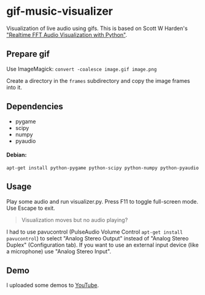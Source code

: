gif-music-visualizer
====================
Visualization of live audio using gifs. This is based on Scott W Harden's ["Realtime FFT Audio Visualization with Python"](http://www.swharden.com/blog/2013-05-09-realtime-fft-audio-visualization-with-python/).

Prepare gif
-----------
Use ImageMagick:
`convert -coalesce image.gif image.png`

Create a directory in the `frames` subdirectory and copy the image frames into it.

Dependencies
------------
* pygame
* scipy
* numpy
* pyaudio

#### Debian:
```
apt-get install python-pygame python-scipy python-numpy python-pyaudio
```

Usage
-----
Play some audio and run visualizer.py. Press F11 to toggle full-screen mode. Use Escape to exit.

> Visualization moves but no audio playing?

I had to use pavucontrol (PulseAudio Volume Control `apt-get install pavucontrol`) to select "Analog Stereo Output" instead of "Analog Stereo Duplex" (Configuration tab). If you want to use an external input device (like a microphone) use "Analog Stereo Input".

Demo
----
I uploaded some demos to [YouTube](https://www.youtube.com/channel/UC_ndlMTsT9kaZq_8uoC3RiQ).
